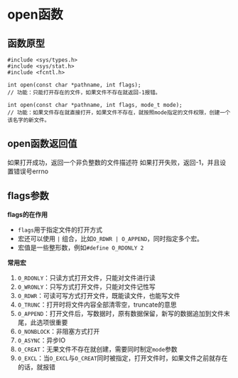 # open函数

## 函数原型

```
#include <sys/types.h>
#include <sys/stat.h>
#include <fcntl.h>

int open(const char *pathname, int flags);
// 功能：只能打开存在的文件，如果文件不存在就返回-1报错。

int open(const char *pathname, int flags, mode_t mode);
// 功能：如果文件存在就直接打开，如果文件不存在，就按照mode指定的文件权限，创建一个该名字的新文件。
```

## open函数返回值

如果打开成功，返回一个非负整数的文件描述符
如果打开失败，返回-1，并且设置错误号errno

## flags参数

**flags的在作用**

- `flags`用于指定文件的打开方式
- 宏还可以使用 `|` 组合，比如`O_RDWR | O_APPEND`，同时指定多个宏。
- 宏值是一些整形数，例如`#define O_RDONLY 2`

**常用宏**

1. `O_RDONLY`：只读方式打开文件，只能对文件进行读     
2. `O_WRONLY`：只写方式打开文件，只能对文件记性写
3. `O_RDWR`：可读可写方式打开文件，既能读文件，也能写文件
4. `O_TRUNC`：打开时将文件内容全部清零空，truncate的意思
5. `O_APPEND`：打开文件后，写数据时，原有数据保留，新写的数据追加到文件末尾，此选项很重要
6. `O_NONBLOCK`：非阻塞方式打开
7. `O_ASYNC`：异步IO
8. `O_CREAT`：无果文件不存在就创建，需要同时制定`mode`参数
9. `O_EXCL`：当`O_EXCL`与`O_CREAT`同时被指定，打开文件时，如果文件之前就存在的话，就报错
